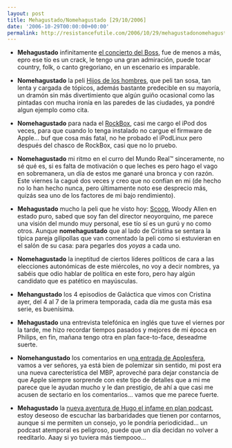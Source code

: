 ```yaml
---
layout: post
title: Mehagustado/Nomehagustado [29/10/2006]
date: '2006-10-29T00:00:00+00:00'
permalink: http://resistancefutile.com/2006/10/29/mehagustadonomehagustado-29102006/
---
```

- <span style="font-weight:bold;">Mehagustado</span> infinitamente <a href="http://resistancefutile.blogspot.com/2006/10/el-boss-es-el-mejor.html">el concierto del Boss</a>, fue de menos a más, epro ese tío es un crack, le tengo una gran admiración, puede tocar country, folk, o canto gregoriano, en un escenario es imparable.

- <span style="font-weight:bold;">Nomehagustado</span> la peli <a href="http://imdb.com/title/tt0206634/">Hijos de los hombres</a>, que peli tan sosa, tan lenta y cargada de tópicos, además bastante predecible en su mayoría, un dramón sin más divertimiento que algún guiño ocasional como las pintadas con mucha ironía en las paredes de las ciudades, ya pondré algun ejemplo como cita.

- <span style="font-weight:bold;">Nomehagustado</span> para nada el <a href="http://www.rockbox.org/">RockBox</a>, casi me cargo el iPod dos veces, para que cuando lo tenga instalado no cargue el firmware de Apple... buf que cosa más fatal, no he probado el iPodLinux pero después del chasco de RockBox, casi que no lo pruebo.

- <span style="font-weight:bold;">Nomehagustado</span> mi ritmo en el curro del Mundo Real&trade; sinceramente, no sé qué es, si es falta de motivación o que leches es pero hago el vago en sobremanera, un día de estos me ganaré una bronca y con razón. Este viernes la cagué dos veces y creo que no confían en mi (de hecho no lo han hecho nunca, pero últimamente noto ese desprecio más, quizás sea uno de los factores de mi bajo rendimiento).

- <span style="font-weight:bold;">Mehagustado</span> mucho la peli que he visto hoy: <a href="http://imdb.com/title/tt0457513/">Scoop</a>, Woody Allen en estado puro, sabed que soy fan del director neoyorquino, me parece una visión del mundo muy personal, ese tío sí es un gurú y no como otros. Aunque <span style="font-weight:bold;">nomehagustado</span> que al lado de Cristina se sentara la típica pareja gilipollas que van comentado la peli como si estuvieran en el salón de su casa: para pegarles dos <span style="font-style:italic;">yoyas</span> a cada uno.

- <span style="font-weight:bold;">Nomehagustado</span> la ineptitud de ciertos líderes políticos de cara a las elecciones autonómicas de este miércoles, no voy a decir nombres, ya sabéis que odio hablar de política en este foro, pero hay algún candidato que es patético en mayúsculas.

- <span style="font-weight:bold;">Mehangustado</span> los 4 episodios de Galáctica que vimos con Cristina ayer, del 4 al 7 de la primera temporada, cada día me gusta más esa serie, es buenísima.

- <span style="font-weight:bold;">Mehagustado</span> una entrevista telefónica en inglés que tuve el viernes por la tarde, me hizo recordar tiempos pasados y mejores de mi época en Philips, en fin, mañana tengo otra en plan face-to-face, deseadme suerte.

- <span style="font-weight:bold;">Nomehangustado</span> los comentarios en u<a href="http://www.applesfera.com/2006/10/29-el-led-del-isight-escondido-en-el-nuevo-mbp">na entrada de Applesfera</a>, vamos a ver señores, ya está bien de polemizar sin sentido, mi post era una nueva carecterística del MBP, aproveché para dejar constancia de que Apple siempre sorprende con este tipo de detalles que a mi me parece que le ayudan mucho y le dan prestigio, de ahí a que casi me acusen de sectario en los comentarios... vamos que me parece fuerte.

- <span style="font-weight:bold;">Mehagustado</span> la <a href="http://solo.infames.org/aun-mas-mi-vida-sin-mi/">nueva aventura de Hugo el infame en plan podcast</a>, estoy deseoso de escuchar las barbaridades que tienen por contarnos, aunque si me permiten un consejo, yo le pondría periodicidad... un podcast atemporal es peligroso, puede que un día decidan no volver a reeditarlo. Aaay si yo tuviera más tiempooo...
